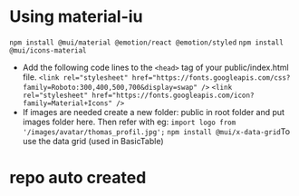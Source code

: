 # Using material-iu
`npm install @mui/material @emotion/react @emotion/styled` 
`npm install @mui/icons-material`
- Add the following code lines to the `<head>` tag of your public/index.html file.
`<link rel="stylesheet" href="https://fonts.googleapis.com/css?family=Roboto:300,400,500,700&display=swap" />`
`<link rel="stylesheet" href="https://fonts.googleapis.com/icon?family=Material+Icons" />`
- If images are needed create a new folder: public in root folder and put images folder here. Then refer with eg: `import logo from '/images/avatar/thomas_profil.jpg';`
`npm install @mui/x-data-grid`To use the data grid (used in BasicTable)
# repo auto created
